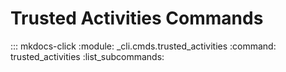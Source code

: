 # Trusted Activities Commands

::: mkdocs-click
    :module: _cli.cmds.trusted_activities
    :command: trusted_activities
    :list_subcommands:
